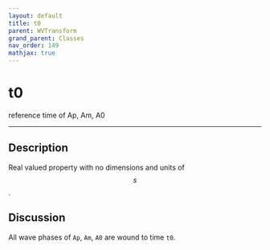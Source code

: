 ```yaml
---
layout: default
title: t0
parent: WVTransform
grand_parent: Classes
nav_order: 149
mathjax: true
---
```


#  t0

reference time of Ap, Am, A0


---

## Description
Real valued property with no dimensions and units of $$s$$.

## Discussion

All wave phases of `Ap`, `Am`, `A0` are wound to time `t0`. 


